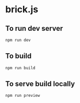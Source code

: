 # brick.js

## To run dev server
```sh
npm run dev
```

## To build
```sh
npm run build
```

## To serve build locally
```sh
npm run preview
```
